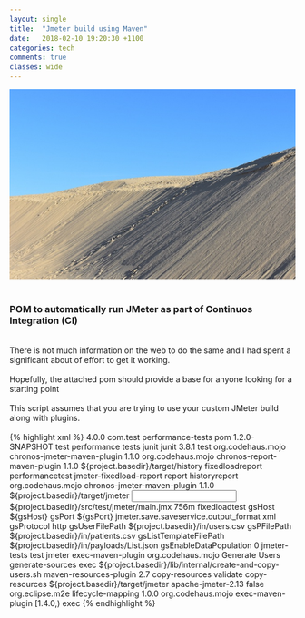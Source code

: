 ```yaml
---
layout: single
title:  "Jmeter build using Maven"
date:   2018-02-10 19:20:30 +1100
categories: tech
comments: true
classes: wide
---
```

<div dir="ltr" style="text-align: left;" trbidi="on">
<div class="separator" style="clear: both; text-align: center;">
<a><img border="0" src="/assets/images/jmeter.jpg"/></a></div>
<br />
<h3>POM to automatically run JMeter as part of Continuos Integration (CI)</h3>
<br />
There is not much information on the web to do the same and I had spent a significant about of effort to get it working.<br />
<br />
Hopefully, the attached pom should provide a base for anyone looking for a starting point<br />
<br />
This script assumes that you are trying to use your custom JMeter build along with plugins.<br />
<br />
{% highlight xml %}
<project xmlns="http://maven.apache.org/POM/4.0.0" 
        xmlns:xsi="http://www.w3.org/2001/XMLSchema-instance" 
        xsi:schemaLocation="http://maven.apache.org/POM/4.0.0 
        http://maven.apache.org/maven-v4_0_0.xsd">
    <modelVersion>4.0.0</modelVersion>
    <groupId>com.test</groupId>
    <artifactId>performance-tests</artifactId>
    <packaging>pom</packaging>
    <version>1.2.0-SNAPSHOT</version>
    <name>test performance tests</name>
    <dependencies>
        <dependency>
            <groupId>junit</groupId>
            <artifactId>junit</artifactId>
            <version>3.8.1</version>
            <scope>test</scope>
        </dependency>
        <dependency>
            <groupId>org.codehaus.mojo</groupId>
            <artifactId>chronos-jmeter-maven-plugin</artifactId>
            <version>1.1.0</version>
        </dependency>
    </dependencies>
    <reporting>
        <plugins>
            <plugin>
                <groupId>org.codehaus.mojo</groupId>
                <artifactId>chronos-report-maven-plugin</artifactId>
                <version>1.1.0</version>
                <configuration>
                    <historydir>${project.basedir}/target/history</historydir>
                </configuration>
                <reportSets>
                    <reportSet>
                        <id>fixedloadreport</id>
                        <configuration>
                            <dataid>performancetest</dataid>
                            <reportid>jmeter-fixedload-report</reportid>
                            <title>JMeter Fixed Load Test Report</title>
                            <description>
                                <![CDATA[Fixed Load Test Report]]>
                            </description>
                        </configuration>
                        <reports>
                            <report>report</report>
                            <report>historyreport</report>
                        </reports>
                    </reportSet>
                </reportSets>
            </plugin>
        </plugins>
    </reporting>
    <build>
        <plugins>
            <plugin>
                <groupId>org.codehaus.mojo</groupId>
                <artifactId>chronos-jmeter-maven-plugin</artifactId>
                <version>1.1.0</version>
                <configuration>
                    <jmeterhome>${project.basedir}/target/jmeter</jmeterhome>
                    <input>${project.basedir}/src/test/jmeter/main.jmx</input>
                    <heap>756m</heap>
                    <jmeterVariables>
                        <dataid>fixedloadtest</dataid>
                        <property>
                            <name>gsHost</name>
                            <value>${gsHost}</value>
                        </property>
                        <property>
                            <name>gsPort</name>
                            <value>${gsPort}</value>
                        </property>
                        <property>
                            <name>jmeter.save.saveservice.output_format</name>
                            <value>xml</value>
                        </property>
                        <property>
                            <name>gsProtocol</name>
                            <value>http</value>
                        </property>                        
                        <property>
                            <name>gsUserFilePath</name>
                            <value>${project.basedir}/in/users.csv</value>
                        </property>
                        <property>
                            <name>gsPFilePath</name>
                            <value>${project.basedir}/in/patients.csv</value>
                        </property>
                        <property>
                            <name>gsListTemplateFilePath</name>
                            <value>${project.basedir}/in/payloads/List.json</value>
                        </property>
                        <property>
                            <name>gsEnableDataPopulation</name>
                            <value>0</value>
                        </property>
                    </jmeterVariables>
                </configuration>
                <executions>
                    <execution>
                        <id>jmeter-tests</id>
                        <phase>test</phase>
                        <goals>
                            <goal>jmeter</goal>
                        </goals>
                    </execution>
                </executions>
            </plugin>
            <plugin>
                <artifactId>exec-maven-plugin</artifactId>
                <groupId>org.codehaus.mojo</groupId>
                <executions>
                    <execution>
                        <!-- Run our version calculation script -->
                        <id>Generate Users</id>
                        <phase>generate-sources</phase>
                        <goals>
                            <goal>exec</goal>
                        </goals>
                        <configuration>
                            <executable>
                             ${project.basedir}/lib/internal/create-and-copy-users.sh
                            </executable>
                        </configuration>
                    </execution>
                </executions>
            </plugin>
            <plugin>
                <artifactId>maven-resources-plugin</artifactId>
                <version>2.7</version>
                <executions>
                    <execution>
                        <id>copy-resources</id>
                        <!-- here the phase you need -->
                        <phase>validate</phase>
                        <goals>
                            <goal>copy-resources</goal>
                        </goals>
                        <configuration>
                            <outputDirectory>
                                 ${project.basedir}/target/jmeter
                            </outputDirectory>
                            <resources>
                                <resource>
                                    <directory>apache-jmeter-2.13</directory>
                                    <filtering>false</filtering>
                                </resource>
                            </resources>
                        </configuration>
                    </execution>
                </executions>
            </plugin>
        </plugins>
        <pluginManagement>
         <plugins>
          <!--This plugin's configuration is used to store 
          Eclipse m2e settings only. It has no influence on the Maven build itself.-->
          <plugin>
           <groupId>org.eclipse.m2e</groupId>
           <artifactId>lifecycle-mapping</artifactId>
           <version>1.0.0</version>
           <configuration>
            <lifecycleMappingMetadata>
             <pluginExecutions>
              <pluginExecution>
               <pluginExecutionFilter>
                <groupId>
                 org.codehaus.mojo
                </groupId>
                <artifactId>
                 exec-maven-plugin
                </artifactId>
                <versionRange>
                 [1.4.0,)
                </versionRange>
                <goals>
                 <goal>exec</goal>
                </goals>
               </pluginExecutionFilter>
               <action>
                <ignore></ignore>
               </action>
              </pluginExecution>
             </pluginExecutions>
            </lifecycleMappingMetadata>
           </configuration>
          </plugin>
         </plugins>
        </pluginManagement>
    </build>
</project>
{% endhighlight %}
</div>
